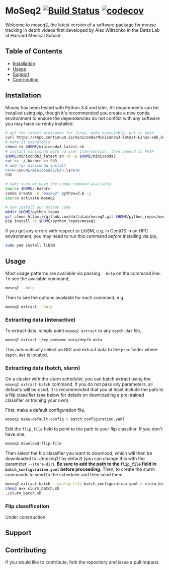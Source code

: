 # MoSeq2 [![Build Status](https://travis-ci.com/dattalab/moseq2.svg?token=gvoikVySDHEmvHT7Dbed&branch=master)](https://travis-ci.com/dattalab/moseq2) [![codecov](https://codecov.io/gh/dattalab/moseq2/branch/master/graph/badge.svg?token=ICPjpMMwYZ)](https://codecov.io/gh/dattalab/moseq2)

Welcome to moseq2, the latest version of a software package for mouse tracking in depth videos first developed by Alex Wiltschko in the Datta Lab at Harvard Medical School.

## Table of Contents  

- [Installation](#installation)
- [Usage](#usage)
- [Support](#support)
- [Contributing](#contributing)

## Installation

Moseq has been tested with Python 3.4 and later.  All requirements can be installed using pip, though it's recommended you create a new conda environment to ensure the dependencies do not conflict with any software you may have currently installed.

```sh
# get the latest miniconda for linux, make executable, put in path
curl https://repo.continuum.io/miniconda/Miniconda3-latest-Linux-x86_64.sh -o "$HOME/miniconda3_latest.sh"
# make it executable
chmod +x $HOME/miniconda3_latest.sh
# install miniconda with no user intervention, then append to PATH
$HOME/miniconda3_latest.sh -b -p $HOME/miniconda3
cat >> ~/.bashrc << END
# add for miniconda install
PATH=\$HOME/miniconda3/bin:\$PATH
END

# make sure we have the conda command available
source $HOME/.bashrc
conda create -n "moseq2" python=3.6 -y
source activate moseq2

# now install our python code
mkdir $HOME/python_repos
git clone https://github.com/dattalab/moseq2.git $HOME/python_repos/moseq2
pip install -e $HOME/python_repos/moseq2
```

If you get any errors with respect to LibSM, e.g. in CentOS in an HPC environment, you may need to run this command *before* installing via pip,

```sh
sudo yum install libSM
```

## Usage

Most usage patterns are available via passing `--help` on the command line.  To see the available command,

```sh
moseq2 --help
```

Then to see the options available for each command, e.g.,

```sh
moseq2 extract --help
```

### Extracting data (interactive)

To extract data, simply point `moseq2 extract` to any `depth.dat` file,

```sh
moseq2 extract ~/my_awesome_data/depth.data
```

This automatically select an ROI and extract data to the `proc` folder where `depth.dat` is located.

### Extracting data (batch, slurm)

On a cluster with the slurm scheduler, you can batch extract using the `moseq2 extract-batch` command. If you do not pass any parameters, all defaults will be used.  It is recommended that you at least include the path to a flip classifier (see below for details on downloading a pre-trained classifier or training your own).

First, make a default configuration file,

```sh
moseq2 make-default-config > batch_configuration.yaml
```  

Edit the `flip_file` field to point to the path to your flip classifier.  If you don't have one,

```sh
moseq2 download-flip-file
```

Then select the flip classifier you want to download, which will then be downloaded to ~/moseq2/ by default (you can change this with the parameter `--store-dir`).  **Be sure to add the path to the `flip_file` field in `batch_configuration.yaml` before proceeding.**  Then, to create the slurm commands to send to the scheduler and then send them,

```sh
moseq2 extract-batch --config-file batch_configuration.yaml > slurm_batch.sh
chmod a+x slurm_batch.sh
./slurm_batch.sh
```

### Flip classification

Under construction

## Support

## Contributing

If you would like to contribute, fork the repository and issue a pull request.  
